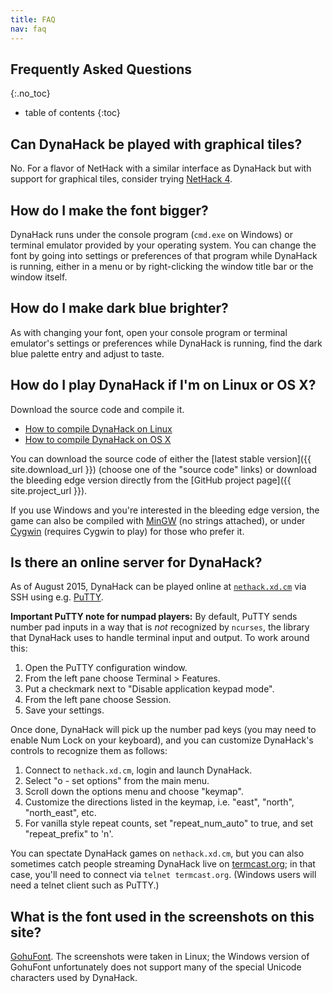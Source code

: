 ```yaml
---
title: FAQ
nav: faq
---
```

## Frequently Asked Questions
{:.no_toc}

* table of contents
{:toc}

## Can DynaHack be played with graphical tiles?

No.  For a flavor of NetHack with a similar interface as DynaHack but with support for graphical tiles, consider trying [NetHack 4](http://nethack4.org).


## How do I make the font bigger?

DynaHack runs under the console program (`cmd.exe` on Windows) or terminal emulator provided by your operating system.  You can change the font by going into settings or preferences of that program while DynaHack is running, either in a menu or by right-clicking the window title bar or the window itself.


## How do I make dark blue brighter?

As with changing your font, open your console program or terminal emulator's settings or preferences while DynaHack is running, find the dark blue palette entry and adjust to taste.


## How do I play DynaHack if I'm on Linux or OS X?

Download the source code and compile it.

* [How to compile DynaHack on Linux](https://github.com/tung/DynaHack/blob/unnethack/doc/build-linux.md)
* [How to compile DynaHack on OS X](https://github.com/tung/DynaHack/blob/unnethack/doc/build-osx.md)

You can download the source code of either the [latest stable version]({{ site.download_url }}) (choose one of the "source code" links) or download the bleeding edge version directly from the [GitHub project page]({{ site.project_url }}).

If you use Windows and you're interested in the bleeding edge version, the game can also be compiled with [MinGW](https://github.com/tung/DynaHack/blob/unnethack/doc/build-mingw.md) (no strings attached), or under [Cygwin](https://github.com/tung/DynaHack/blob/unnethack/doc/build-mingw.md) (requires Cygwin to play) for those who prefer it.


## Is there an online server for DynaHack?

As of August 2015, DynaHack can be played online at [`nethack.xd.cm`](https://nethack.xd.cm) via SSH using e.g. [PuTTY](http://www.chiark.greenend.org.uk/~sgtatham/putty/).

**Important PuTTY note for numpad players:** By default, PuTTY sends number pad inputs in a way that is *not* recognized by `ncurses`, the library that DynaHack uses to handle terminal input and output.  To work around this:

1. Open the PuTTY configuration window.
2. From the left pane choose Terminal &gt; Features.
3. Put a checkmark next to "Disable application keypad mode".
4. From the left pane choose Session.
5. Save your settings.

Once done, DynaHack will pick up the number pad keys (you may need to enable Num Lock on your keyboard), and you can customize DynaHack's controls to recognize them as follows:

1. Connect to `nethack.xd.cm`, login and launch DynaHack.
2. Select "o - set options" from the main menu.
3. Scroll down the options menu and choose "keymap".
4. Customize the directions listed in the keymap, i.e. "east", "north", "north\_east", etc.
5. For vanilla style repeat counts, set "repeat\_num\_auto" to true, and set "repeat\_prefix" to 'n'.

You can spectate DynaHack games on `nethack.xd.cm`, but you can also sometimes catch people streaming DynaHack live on [termcast.org](http://termcast.org); in that case, you'll need to connect via `telnet termcast.org`.  (Windows users will need a telnet client such as PuTTY.)


## What is the font used in the screenshots on this site?

[GohuFont](http://font.gohu.org/).  The screenshots were taken in Linux; the Windows version of GohuFont unfortunately does not support many of the special Unicode characters used by DynaHack.
